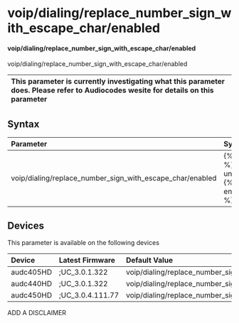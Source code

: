﻿---
description: voip/dialing/replace_number_sign_with_escape_char/enabled
search: false
---

# voip/dialing/replace_number_sign_with_escape_char/enabled

#### voip/dialing/replace_number_sign_with_escape_char/enabled

voip/dialing/replace_number_sign_with_escape_char/enabled


| This parameter is currently investigating what this parameter does. Please refer to Audiocodes wesite for details on this parameter | 
| :--- |

## Syntax
| Parameter | Syntax |
| :--- | :--- |
|voip/dialing/replace_number_sign_with_escape_char/enabled | {% raw %} undefined {% endraw %}|

## Devices
This parameter is available on the following devices

| Device | Latest Firmware | Default Value |
|:---|:---|:---|
| audc405HD | ;UC_3.0.1.322 | voip/dialing/replace_number_sign_with_escape_char/enabled=1 
| audc440HD | ;UC_3.0.1.322 | voip/dialing/replace_number_sign_with_escape_char/enabled=1 
| audc450HD | ;UC_3.0.4.111.77 | voip/dialing/replace_number_sign_with_escape_char/enabled=1 

ADD A DISCLAIMER
